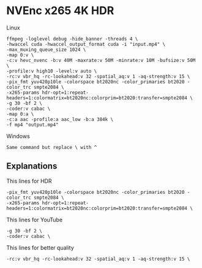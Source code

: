# NVEnc x265 4K HDR

Linux

    ffmpeg -loglevel debug -hide_banner -threads 4 \
    -hwaccel cuda -hwaccel_output_format cuda -i "input.mp4" \
    -max_muxing_queue_size 1024 \
    -map 0:v \
    -c:v hevc_nvenc -b:v 40M -maxrate:v 50M -minrate:v 10M -bufsize:v 50M \
    -profile:v high10 -level:v auto \
    -rc:v vbr_hq -rc-lookahead:v 32 -spatial_aq:v 1 -aq-strength:v 15 \
    -pix_fmt yuv420p10le -colorspace bt2020nc -color_primaries bt2020 -color_trc smpte2084 \
    -x265-params hdr-opt=1:repeat-headers=1:colormatrix=bt2020nc:colorprim=bt2020:transfer=smpte2084 \
    -g 30 -bf 2 \
    -coder:v cabac \
    -map 0:a \
    -c:a aac -profile:a aac_low -b:a 384k \
    -f mp4 "output.mp4"

Windows

    Same command but replace \ with ^
    
## Explanations

This lines for HDR

    -pix_fmt yuv420p10le -colorspace bt2020nc -color_primaries bt2020 -color_trc smpte2084 \
    -x265-params hdr-opt=1:repeat-headers=1:colormatrix=bt2020nc:colorprim=bt2020:transfer=smpte2084 \
    
This lines for YouTube

    -g 30 -bf 2 \
    -coder:v cabac \
    
This lines for better quality

    -rc:v vbr_hq -rc-lookahead:v 32 -spatial_aq:v 1 -aq-strength:v 15 \
